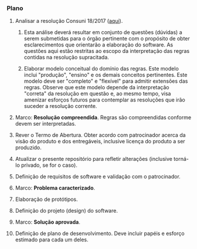 ### Plano

1. Analisar a resolução Consuni 18/2017 ([aqui](https://sistemas.ufg.br/consultas_publicas/resolucoes/arquivos/Resolucao_CONSUNI_2017_0018.pdf)). 
   1. Esta análise deverá resultar em conjunto de questões (dúvidas) a serem submetidas para o órgão pertinente com o propósito de obter esclarecimentos que orientarão a elaboração do software. As questões aqui estão restritas ao escopo da interpretação das regras contidas na resolução supracitada.
   
   1. Elaborar modelo conceitual do domínio das regras. Este modelo inclui "produção", "ensino" e os demais conceitos pertinentes. Este modelo deve ser "completo" e "flexível" para admitir extensões das regras. Observe que este modelo depende da interpretação "correta" da resolução em questão e, ao mesmo tempo, visa amenizar esforços futuros para contemplar as resoluções que irão suceder a resolução corrente.
   
1. Marco: **Resolução compreendida**. Regras são compreendidas conforme devem ser interpretadas.

1. Rever o Termo de Abertura. Obter acordo com patrocinador acerca da visão do produto e dos entregáveis, inclusive licença do produto a ser produzido.

1. Atualizar o presente repositório para refletir alterações (inclusive torná-lo privado, se for o caso).

1. Definição de requisitos de software e validação com o patrocinador. 

1. Marco: **Problema caracterizado**.

1. Elaboração de protótipos.

1. Definição do projeto (design) do software.

1. Marco: **Solução aprovada**.

1. Definição de plano de desenvolvimento. Deve incluir papéis e esforço estimado para cada um deles. 
